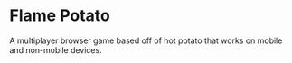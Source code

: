 # Flame Potato
A multiplayer browser game based off of hot potato that works on mobile and non-mobile devices.
